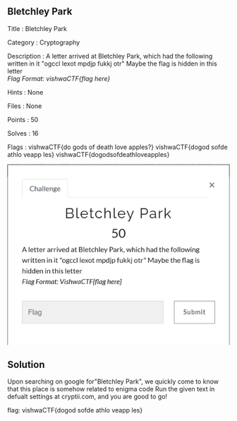 ## Bletchley Park

Title : Bletchley Park

Category : Cryptography

Description : A letter arrived at 
Bletchley Park, which had the following written in it "ogccl lexot mpdjp fukkj otr"
Maybe the flag is hidden in this letter
<br/>
*Flag Format: vishwaCTF{flag here}*

Hints : None

Files : None

Points : 50

Solves : 16

Flags : vishwaCTF{do gods of death love apples?}
vishwaCTF{dogod sofde athlo veapp les}
vishwaCTF{dogodsofdeathloveapples}

![Screenshot](challenge.png)

## Solution

Upon searching on google for"Bletchley Park", we quickly come to know that this place is somehow related to enigma code
Run the given text in defualt settings at cryptii.com, and you are good to go!

flag: vishwaCTF{dogod sofde athlo veapp les}